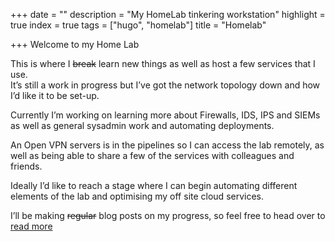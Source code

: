 +++
date = ""
description = "My HomeLab tinkering workstation"
highlight = true
index = true
tags = ["hugo", "homelab"]
title = "Homelab"

+++
Welcome to my Home Lab

This is where I ~~break~~ learn new things as well as host a few services that I use.  
It’s still a work in progress but I’ve got the network topology down and how I’d like it to be set-up.

Currently I’m working on learning more about Firewalls, IDS, IPS and SIEMs as well as general sysadmin work and automating deployments.

An Open VPN servers is in the pipelines so I can access the lab remotely, as well as being able to share a few of the services with colleagues and friends.

Ideally I’d like to reach a stage where I can begin automating different elements of the lab and optimising my off site cloud services.

I’ll be making ~~regular~~ blog posts on my progress, so feel free to head over to [read more](https://whoishou.com/blog/)